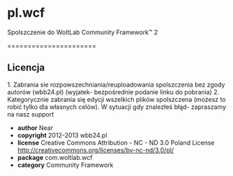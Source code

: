 pl.wcf
======

Spolszczenie do WoltLab Community Framework™ 2

======================

<h2>Licencja</h2>
1. Zabrania sie rozpowszechniania/reuploadowania spolszczenia bez zgody autorów (wbb24.pl) (wyjatek- bezpośrednie podanie linku do pobrania)
2. Kategorycznie zabrania się edycji wszelkich plików spolszczena (możesz to robić tylko dla własnych celów). W sytuacji gdy znalezłeś błąd- zapraszamy na nasz support


 * <b>author</b>      Near
 * <b>copyright</b>    2012-2013 wbb24.pl
 * <b>license</b>  	  Creative Commons Attribution - NC - ND 3.0 Poland License <http://creativecommons.org/licenses/by-nc-nd/3.0/pl/>
 * <b>package</b>  	  com.woltlab.wcf
 * <b>category</b> 	  Community Framework